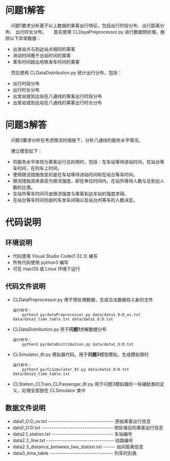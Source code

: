 # 问题1解答
&emsp; 问题1要求分析基于以上数据的乘客出行特征，包括出行时段分布、出行距离分布、 出行时长分布。
&emsp; 首先使用 CLDayaPreprocessor.py 进行数据预处理。删除以下异常数据：
- 出发站点与到达站点相同的乘客
- 进站时间晚于出站时间的乘客
- 乘车时间超出地铁发车时间的乘客

&emsp; 然后使用 CLDataDistribution.py 统计出行分布，包括：
- 出行时段分布
- 出行时长分布
- 出发站或到达站在八通线的乘客出行时段分布
- 出发站或到达站在八通线的乘客出行时长分布

# 问题3解答
&emsp; 问题3要求分析在考虑限流的措施下，分析八通线的服务水平情况。

&emsp; 建立模型如下：
- 将服务水平体现为乘客出行总的用时，包括：在车站等待进站时间，在站台等车时间，在列车上时间。
- 使用限流措施改变的是在车站等待进站时间和在站台等车时间。
- 限流措施具体表现为限流强度，即在单位时间内，在站外等待人数与总到达人数的比值。
- 在站外等车时间可由限流强度与乘客到达车站的强度求得。
- 在站台等车时间则由列车发车间隔以及站台内等车的人数决定。

# 代码说明
## 环境说明
- 代码使用 Visual Studio Code(1.32.3) 编写
- 所有代码使用 python3 编写
- 可在 macOS 或 Linux 环境下运行

## 代码文件说明
- CLDataPreprocessor.py
    用于预处理数据，生成合法数据存入新的文件
    ```
    运行命令：
        python3 py/dataPreprocessor.py data/data1_O:D_ov.txt data/data3_time_table.txt data/data1_O:D.txt
    ```

- CLDataDistribution.py
    用于**问题1**求解数据分布
    ```
    运行命令：
        python3 py/dataDistribution.py data/data1_O:D.txt  
    ```

- CLSimulator_8t.py
    模拟器代码，用于**问题3**模型模拟，生成模拟用时
    ```
    运行命令：
        python3 py/CLSimulator_8t.py data/data1_O:D.txt data/data3_time_table.txt
    ```
- CLStation_CLTrain_CLPassenger_8t.py
    用于问题3模拟器的一些辅助类的定义，处理全部放在 CLSimulator 类中

## 数据文件说明
- data1_O:D_ov.txt -------------------------------- 原始乘客出行信息
- data1_O:D.txt ----------------------------------- 预处理后的乘客出行信息
- data2.1_station.txt ------------------------------ 车站编号
- data2.2_line.txt --------------------------------- 线路编号
- data2.3_distance_between_two_station.txt ------ 站间距离信息
- data3_time_table ------------------------------- 列车时刻表
